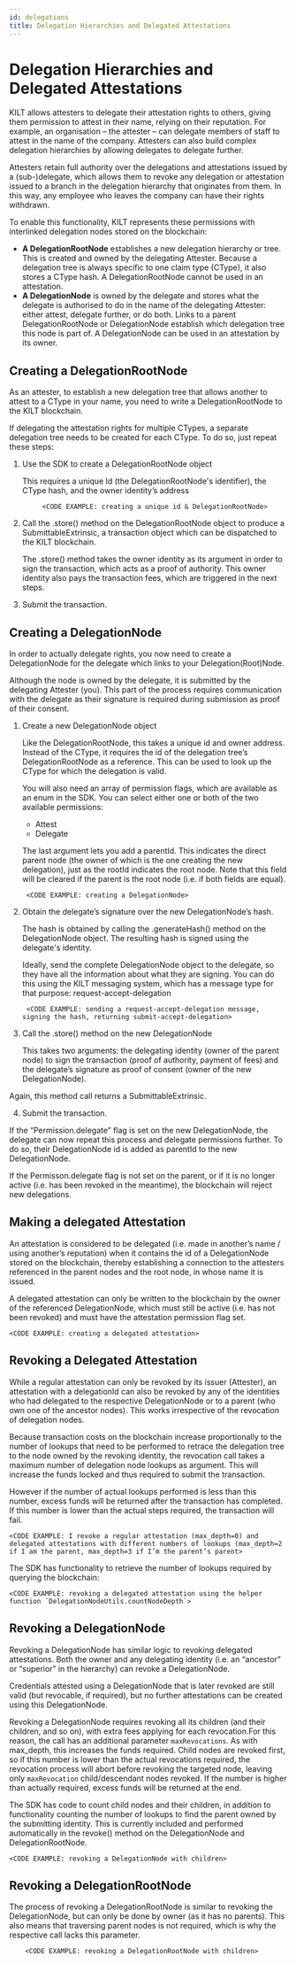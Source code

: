 ```yaml
---
id: delegations
title: Delegation Hierarchies and Delegated Attestations
---
```


# Delegation Hierarchies and Delegated Attestations

KILT allows attesters to delegate their attestation rights to others, giving them permission to attest in their name, relying on their reputation. For example, an organisation – the attester – can delegate members of staff to attest in the name of the company. Attesters can also build complex delegation hierarchies by allowing delegates to delegate further.

Attesters retain full authority over the delegations and attestations issued by a (sub-)delegate, which allows them to revoke any delegation or attestation issued to a branch in the delegation hierarchy that originates from them. In this way, any employee who leaves the company can have their rights withdrawn.

To enable this functionality, KILT represents these permissions with interlinked delegation nodes stored on the blockchain:



*   **A DelegationRootNode** establishes a new delegation hierarchy or tree. This is created and owned by the delegating Attester. Because a delegation tree is always specific to one claim type (CType), it also stores a CType hash. A DelegationRootNode cannot be used in an attestation.
*   **A DelegationNode** is owned by the delegate and stores what the delegate is authorised to do in the name of the delegating Attester: either attest, delegate further, or do both. Links to a parent DelegationRootNode or DelegationNode establish which delegation tree this node is part of. A DelegationNode can be used in an attestation by its owner.


## Creating a DelegationRootNode

As an attester, to establish a new delegation tree that allows another to attest to a CType in your name, you need to write a DelegationRootNode to the KILT blockchain.

If delegating the attestation rights for multiple CTypes, a separate delegation tree needs to be created for each CType. To do so, just repeat these steps:



1. Use the SDK to create a DelegationRootNode object

    This requires a unique Id (the DelegationRootNode's identifier), the CType hash, and the owner identity’s address


            <CODE EXAMPLE: creating a unique id & DelegationRootNode>

2. Call the .store() method on the DelegationRootNode object to produce a SubmittableExtrinsic, a transaction object which can be dispatched to the KILT blockchain.

    The .store() method takes the owner identity as its argument in order to sign the transaction, which acts as a proof of authority. This owner identity also pays the transaction fees, which are triggered in the next steps.

3. Submit the transaction.


## Creating a DelegationNode

In order to actually delegate rights, you now need to create a DelegationNode for the delegate which links to your Delegation(Root)Node.

Although the node is owned by the delegate, it is submitted by the delegating Attester (you). This part of the process requires communication with the delegate as their signature is required during submission as proof of their consent.



1. Create a new DelegationNode object

    Like the DelegationRootNode, this takes a unique id and owner address. Instead of the CType, it requires the id of the delegation tree’s DelegationRootNode as a reference. This can be used to look up the CType for which the delegation is valid.

    You will also need an array of permission flags, which are available as an enum in the SDK. You can select either one or both of the two available permissions:

    *   Attest
    *   Delegate

    The last argument lets you add a parentId. This indicates the direct parent node (the owner of which is the one creating the new delegation), just as the rootId indicates the root node. Note that this field will be cleared if the parent is the root node (i.e. if both fields are equal).


        <CODE EXAMPLE: creating a DelegationNode>

2. Obtain the delegate’s signature over the new DelegationNode’s hash.

    The hash is obtained by calling the .generateHash() method on the DelegationNode object. The resulting hash is signed using the delegate's identity.

    Ideally, send the complete DelegationNode object to the delegate, so they have all the information about what they are signing. You can do this using the KILT messaging system, which has a message type for that purpose: request-accept-delegation


        <CODE EXAMPLE: sending a request-accept-delegation message, signing the hash, returning submit-accept-delegation>

3. Call the .store() method on the new DelegationNode

    This takes two arguments: the delegating identity (owner of the parent node) to sign the transaction (proof of authority, payment of fees) and the delegate’s signature as proof of consent (owner of the new DelegationNode).

Again, this method call returns a SubmittableExtrinsic.

4. Submit the transaction.

If the “Permission.delegate” flag is set on the new DelegationNode, the delegate can now repeat this process and delegate permissions further. To do so, their DelegationNode id is added as parentId to the new DelegationNode.

If the Permisson.delegate flag is not set on the parent, or if it is no longer active (i.e. has been revoked in the meantime), the blockchain will reject new delegations.


## Making a delegated Attestation

An attestation is considered to be delegated (i.e. made in another’s name / using another’s reputation) when it contains the id of a DelegationNode stored on the blockchain, thereby establishing a connection to the attesters referenced in the parent nodes and the root node, in whose name it is issued.

A delegated attestation can only be written to the blockchain by the owner of the referenced DelegationNode, which must still be active (i.e. has not been revoked) and must have the attestation permission flag set.


    <CODE EXAMPLE: creating a delegated attestation>


## Revoking a Delegated Attestation

While a regular attestation can only be revoked by its issuer (Attester), an attestation with a delegationId can also be revoked by any of the identities who had delegated to the respective DelegationNode or to a parent (who own one of the ancestor nodes). This works irrespective of the revocation of delegation nodes.

Because transaction costs on the blockchain increase proportionally to the number of lookups that need to be performed to retrace the delegation tree to the node owned by the revoking identity, the revocation call takes a maximum number of delegation node lookups as argument. This will increase the funds locked and thus required to submit the transaction.

However if the number of actual lookups performed is less than this number, excess funds will be returned after the transaction has completed. If this number is lower than the actual steps required, the transaction will fail.

    <CODE EXAMPLE: I revoke a regular attestation (max_depth=0) and delegated attestations with different numbers of lookups (max_depth=2 if I am the parent, max_depth=3 if I’m the parent’s parent>

The SDK has functionality to retrieve the number of lookups required by querying the blockchain:

    <CODE EXAMPLE: revoking a delegated attestation using the helper function `DelegationNodeUtils.countNodeDepth`>

## Revoking a DelegationNode

Revoking a DelegationNode has similar logic to revoking delegated attestations. Both the owner and any delegating identity (i.e. an “ancestor” or “superior” in the hierarchy) can revoke a DelegationNode.

Credentials attested using a DelegationNode that is later revoked are still valid (but revocable, if required), but no further attestations can be created using this DelegationNode.

Revoking a DelegationNode requires revoking all its children (and their children, and so on), with extra fees applying for each revocation.For this reason, the call has an additional parameter `maxRevocations`. As with max_depth, this increases the funds required. Child nodes are revoked first, so if this number is lower than the actual revocations required, the revocation process will abort before revoking the targeted node, leaving only `maxRevocation` child/descendant nodes revoked. If the number is higher than actually required, excess funds will be returned at the end.

The SDK has code to count child nodes and their children, in addition to functionality counting the number of lookups to find the parent owned by the submitting identity. This is currently included and performed automatically in the revoke() method on the DelegationNode and DelegationRootNode.


    <CODE EXAMPLE: revoking a DelegationNode with children>

## Revoking a DelegationRootNode

The process of revoking a DelegationRootNode is similar to revoking the DelegationNode, but can only be done by owner (as it has no parents). This also means that traversing parent nodes is not required, which is why the respective call lacks this parameter.


```
    <CODE EXAMPLE: revoking a DelegationRootNode with children>
```